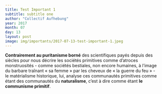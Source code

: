 ```yaml
---
title: Test Important 1
subtitle: subtitle one
author: "Collectif Aufhebung"
year: 2017
month: 07
day: 13
layout: post
image: img/importants/2017-07-13-test-important-1.jpeg
---
```


**Contrairement au puritanisme borné** des scientifiques payés depuis des siècles pour nous décrire 
les sociétés primitives comme d’atroces monstruosités - comme sociétés bestiales, non encore 
humaines, à l’image du barbare traînant « sa femme » par les cheveux de « la guerre du feu » - 
le matérialisme historique, lui, analyse ces communautés primitives comme étant des communautés 
du **naturalisme**, c’est à dire comme étant **le communisme primitif**. 
